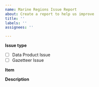 ```yaml
---
name: Marine Regions Issue Report
about: Create a report to help us improve
title: ''
labels: ''
assignees: ''

---
```


**Issue type**

<!-- Tick box with an "x" -->

- [ ] Data Product Issue
- [ ] Gazetteer Issue

**Item**

<!-- Provide an identifier or citation to the gazetteer or data product having an issue.

Examples:

> http://marineregions.org/mrgid/3293

> Flanders Marine Institute (2019). Maritime Boundaries Geodatabase: Maritime Boundaries and Exclusive Economic Zones (200NM), version 11. Available online at https://www.marineregions.org/ https://doi.org/10.14284/386.

-->

**Description**

<!-- 

Comprehensive description of the issue. Include:

* Details, context, and any specific problems or questions you have regarding the data product or gazetteer. Include screenshots or sketches if neccesary.
* [If applicable] URL or reference of an authoritative source that supports your issue or concern
* [If applicable] Software used, its version, any dependencies and OS. 

-->
